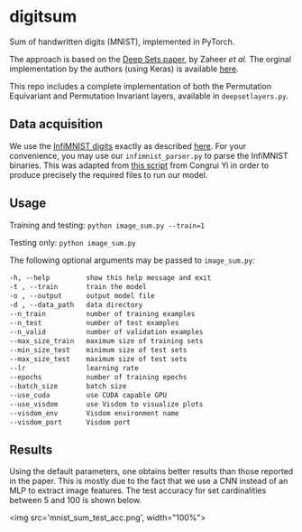 # digitsum
Sum of handwritten digits (MNIST), implemented in PyTorch.

The approach is based on the [Deep Sets paper](https://arxiv.org/abs/1703.06114), by Zaheer *et al.* The orginal implementation by the authors (using Keras) is available [here](https://github.com/manzilzaheer/DeepSets/blob/master/DigitSum/image_sum.ipynb).

This repo includes a complete implementation of both the Permutation Equivariant and Permutation Invariant layers, available in ``deepsetlayers.py``.

## Data acquisition
We use the [InfiMNIST digits](https://leon.bottou.org/projects/infimnist) exactly as described [here](https://github.com/manzilzaheer/DeepSets/tree/master/DigitSum). For your convenience, you may use our `infimnist_parser.py` to parse the InfiMNIST binaries. This was adapted from [this script](https://github.com/CY-dev/infimnist-parser/blob/master/infimnist_parser.py) from Congrui Yi in order to produce precisely the required files to run our model.

## Usage
Training and testing: `python image_sum.py --train=1`

Testing only: `python image_sum.py`

The following optional arguments may be passed to `image_sum.py`:

    -h, --help         show this help message and exit
    -t , --train       train the model
    -o , --output      output model file
    -d , --data_path   data directory
    --n_train          number of training examples
    --n_test           number of test examples
    --n_valid          number of validation examples
    --max_size_train   maximum size of training sets
    --min_size_test    minimum size of test sets
    --max_size_test    maximum size of test sets
    --lr               learning rate
    --epochs           number of training epochs
    --batch_size       batch size
    --use_cuda         use CUDA capable GPU
    --use_visdom       use Visdom to visualize plots
    --visdom_env       Visdom environment name
    --visdom_port      Visdom port

## Results
Using the default parameters, one obtains better results than those reported in the paper. This is mostly due to the fact that we use a CNN instead of an MLP to extract image features. The test accuracy for set cardinalities between 5 and 100 is shown below.

<img src='mnist_sum_test_acc.png', width="100%">
